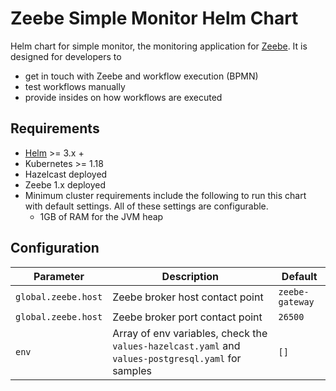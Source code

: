 # Zeebe Simple Monitor Helm Chart

Helm chart for simple monitor, the monitoring application for [Zeebe](https://zeebe.io). It is designed for developers to
* get in touch with Zeebe and workflow execution (BPMN)
* test workflows manually
* provide insides on how workflows are executed 

## Requirements

* [Helm](https://helm.sh/) >= 3.x +
* Kubernetes >= 1.18
* Hazelcast deployed
* Zeebe 1.x deployed
* Minimum cluster requirements include the following to run this chart with default settings. All of these settings are configurable.
  * 1GB of RAM for the JVM heap

 ## Configuration
  | Parameter                     | Description                                                                                                                                                                                                                                                                                                                | Default                                                                                                                   |
| ----------------------------- | -------------------------------------------------------------------------------------------------------------------------------------------------------------------------------------------------------------------------------------------------------------------------------------------------------------------------- | ------------------------------------------------------------------------------------------------------------------------- |
| `global.zeebe.host`       | Zeebe broker host contact point | `zeebe-gateway` |
| `global.zeebe.host`       | Zeebe broker port contact point | `26500` |
| `env`                     | Array of env variables, check the `values-hazelcast.yaml` and `values-postgresql.yaml` for samples  | `[]` |


